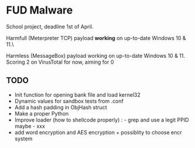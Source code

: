 # FUD Malware

School project, deadline 1st of April.

Harmfull (Meterpreter TCP) payload **working** on up-to-date Windows 10 & 11.\

Harmless (MessageBox) payload working on up-to-date Windows 10 & 11.\
Scoring 2 on VirusTotal for now, aiming for 0


## TODO
 - Init function for opening bank file and load kernel32
 - Dynamic values for sandbox tests from .conf
 - Add a hash padding in ObjHash struct
 - Make a proper Python
 - Improve loader (how to shellcode properly) :
        - grep and use a legit PPID maybe
        - xxx
 - add word encryption and AES encryption + possiblity to choose encr system


